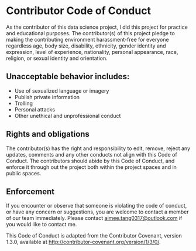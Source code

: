 # Contributor Code of Conduct

As the contributor of this data science project, I did this project for practice and educational purposes. The contributor(s) of this project pledge to making the contributing environment harassment-free for everyone regardless age, body size, disability, ethnicity, gender identity and expression, level of experience, nationality, personal appearance, race, religion, or sexual identity and orientation.  

## Unacceptable behavior includes:
- Use of sexualized language or imagery
- Publish private information
- Trolling 
- Personal attacks 
- Other unethical and unprofessional conduct

## Rights and obligations
The contributor(s) has the right and responsibility to edit, remove, reject any updates, comments and any other conducts not align with this Code of Conduct. The contributors should abide by this Code of Conduct, and enforce it through out the project both within the project spaces and in public spaces.

## Enforcement

If you encounter or observe that someone is violating the code of conduct, or have any concern or suggestions, you are welcome to contact a member of our team immediately. Please contact aimee.tang0317@outlook.com if you would like to contact me. 

This Code of Conduct is adapted from the Contributor Covenant, version 1.3.0, available at http://contributor-covenant.org/version/1/3/0/.
